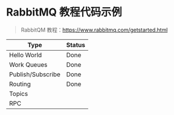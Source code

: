 # RabbitMQ 教程代码示例

> RabbitQM 教程：https://www.rabbitmq.com/getstarted.html

| Type              | Status |
| ----------------- | ------ |
| Hello World       | Done   |
| Work Queues       | Done   |
| Publish/Subscribe | Done   |
| Routing           | Done   |
| Topics            |        |
| RPC               |        |
